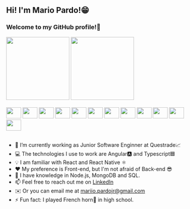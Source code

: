 ## Hi! I'm Mario Pardo!😁
### Welcome to my GitHub profile!🐙

<div>
  <img height="170em" src="https://github-readme-stats-mariopardojr.vercel.app/api?username=mariopardojr&show_icons=true&theme=tokyonight"/>
  <img height="170em" src="https://github-readme-stats-mariopardojr.vercel.app/api/top-langs/?username=mariopardojr&layout=compact&theme=tokyonight&hide=procfile"/>
</div>

<div style="display: inline-block"><br>
  <img height="30" width="40" src="https://cdn.jsdelivr.net/gh/devicons/devicon/icons/javascript/javascript-original.svg" />
  <img height="30" width="40" src="https://cdn.jsdelivr.net/gh/devicons/devicon/icons/typescript/typescript-original.svg" />
  <img height="30" width="40" src="https://cdn.jsdelivr.net/gh/devicons/devicon/icons/angularjs/angularjs-plain.svg" />
  <img height="30" width="40" src="https://cdn.jsdelivr.net/gh/devicons/devicon/icons/react/react-original.svg" />
  <img height="30" width="40" src="https://cdn.jsdelivr.net/gh/devicons/devicon/icons/html5/html5-plain-wordmark.svg" />
  <img height="30" width="40" src="https://cdn.jsdelivr.net/gh/devicons/devicon/icons/css3/css3-plain-wordmark.svg" />
  <img height="30" width="40" src="https://cdn.jsdelivr.net/gh/devicons/devicon/icons/tailwindcss/tailwindcss-plain.svg" />
  <img height="30" width="40" src="https://cdn.jsdelivr.net/gh/devicons/devicon/icons/gitlab/gitlab-original.svg" />
  <img height="30" width="40" src="https://cdn.jsdelivr.net/gh/devicons/devicon/icons/nodejs/nodejs-original.svg" />
  <img height="30" width="40" src="https://cdn.jsdelivr.net/gh/devicons/devicon/icons/mongodb/mongodb-original.svg" />
  <img height="30" width="40" src="https://cdn.jsdelivr.net/gh/devicons/devicon/icons/mysql/mysql-original.svg" />
  <img height="30" width="40" src="https://cdn.jsdelivr.net/gh/devicons/devicon/icons/jest/jest-plain.svg" />
</div>

##

<div>
  
</div>

- 💼 I’m currently working as Junior Software Enginner at Questrade📈
- 💻 The technologies I use to work are Angular🅰️ and Typescript🟦
- 💡 I am familiar with React and React Native ⚛️
- ❤️ My preference is Front-end, but I'm not afraid of Back-end 😎
- 🚀 I have knowledge in Node.js, MongoDB and SQL.
- 📫 Feel free to reach out me on <a href="https://www.linkedin.com/in/mariopardojr/">LinkedIn<a/>
- ✉️ Or you can email me at mariio.pardojr@gmail.com
- ⚡ Fun fact: I played French horn📯 in high school.





